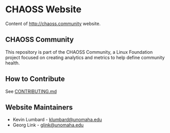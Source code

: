 # CHAOSS Website
Content of http://chaoss.community website.

## CHAOSS Community
This repository is part of the CHAOSS Community, a Linux Foundation project focused on creating analytics and metrics to help define community health.

## How to Contribute
See [CONTRIBUTING.md](https://github.com/pratik2315/chaoss-pratik-website/blob/contribution-docs/Website%20Contributing/community-contributing.md)

## Website Maintainers
* Kevin Lumbard - klumbard@unomaha.edu
* Georg Link - glink@unomaha.edu
